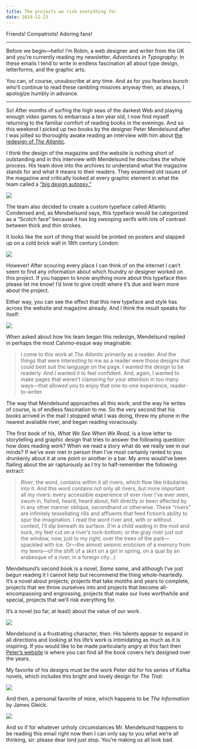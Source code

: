 ```yaml
---
title: The projects we risk everything for
date: 2019-11-23
---
```


Friends! Compatriots! Adoring fans!

---

Before we begin—hello! I’m Robin, a web designer and writer from the UK and you’re currently reading my newsletter, _Adventures in Typography_. In these emails I tend to write in endless fascination all about type design, letterforms, and the graphic arts.

You can, of course, unsubscribe at any time. And as for you fearless bunch who’ll continue to read these rambling missives anyway then, as always, I apologize humbly in advance.

---

So! After months of surfing the high seas of the darkest Web and playing enough video games to embarrass a ten year old, I now find myself returning to the familiar comfort of reading books in the evenings. And so this weekend I picked up two books by the designer Peter Mendelsund after I was jolted so thoroughly awake reading an interview with him about [the redesign of _The Atlantic_](https://www.theatlantic.com/news/archive/2019/11/introducing-new-look-atlantic/601762/).

I think the design of the magazine and the website is nothing short of outstanding and in this interview with Mendelsund he describes the whole process. His team dove into the archives to understand what the magazine stands for and what it means to their readers. They examined old issues of the magazine and critically looked at every graphic element in what the team called a [“big design autopsy.”](https://www.youtube.com/watch?v=TlkzewtoJ8Q&feature=emb_title)

![](https://buttondown.s3.us-west-2.amazonaws.com/images/acc1d3fb-3c90-4518-bfc8-bbe9bfefc9f7.jpg)

The team also decided to create a custom typeface called Atlantic Condensed and, as Mendselsund says, this typeface would be categorized as a “Scotch face” because it has big swooping serifs with lots of contrast between thick and thin strokes.

It looks like the sort of thing that would be printed on posters and slapped up on a cold brick wall in 18th century London:

![](https://buttondown.s3.us-west-2.amazonaws.com/images/db8b2e9f-cffc-4f70-93aa-edaf02db9712.jpg)

However! After scouring every place I can think of on the internet I can’t seem to find any information about which foundry or designer worked on this project. If you happen to know anything more about this typeface then please let me know! I’d love to give credit where it’s due and learn more about the project.

Either way, you can see the effect that this new typeface and style has across the website and magazine already. And I think the result speaks for itself:

![](https://buttondown.s3.us-west-2.amazonaws.com/images/f3f6142d-7799-4cfa-a317-f2f7f189be00.jpg)

When asked about how his team began this redesign, Mendelsund replied in perhaps the most Calvino-esque way imaginable:

> I come to this work at _The Atlantic_ primarily as a reader. And the things that were interesting to me as a reader were those designs that could best suit the language on the page. I wanted the design to be readerly. And I wanted it to feel confident. And, again, I wanted to make pages that weren’t clamoring for your attention in too many ways—that allowed you to enjoy that one-to-one experience, reader-to-writer.

The way that Mendelsund approaches all this work, and the way he writes of course, is of endless fascination to me. So the very second that his books arrived in the mail I stopped what I was doing, threw my phone in the nearest available river, and began reading voraciously.

The first book of his, _What We See When We Read_, is a love letter to storytelling and graphic design that tries to answer the following question: how does reading work? When we read a story what do we really see in our minds? If we’ve ever met in person then I’ve most certainly ranted to you drunkenly about it at one point or another in a bar. My arms would’ve been flailing about the air rapturously as I try to half-remember the following extract:

> _River_, the word, contains within it all rivers, which flow like tributaries into it. And this word contains not only all rivers, but more important all my rivers: every accessible experience of ever river I’ve ever seen, swum in, fished, heard, heard about, felt directly or been affected by in any other manner oblique, secondhand or otherwise. These “rivers” are infinitely tessellating rills and affluents that feed fiction’s ability to spur the imagination. I read the word river and, with or without context, I’ll dip beneath its surface. (I’m a child wading in the moil and suck, my feet cut on a river’s rock-bottom; or the gray river just out the window, now, just to my right, over the trees of the park—spackled with ice. Or—the almost seismic eroticism of a memory from my teens—of the shift of a skirt on a girl in spring, on a quai by an arabesque of a river, in a foreign city...)

Mendelsund’s second book is a novel, _Same same_, and although I’ve just begun reading it I cannot help but recommend the thing whole-heartedly. It’s a novel about projects; projects that take months and years to complete, projects that we throw ourselves into and projects that become all-encompassing and engrossing, projects that make our lives worthwhile and special, projects that we’ll risk everything for.

It’s a novel (so far, at least) about the value of our work.

![](https://buttondown.s3.us-west-2.amazonaws.com/images/c7d6ee7e-8d11-425d-88d9-18ceee5761da.jpg)

Mendelsund is a frustrating character, then. His talents appear to expand in all directions and looking at his life’s work is intimidating as much as it is inspiring. If you would like to be made particularly angry at this fact then [Peter’s website](https://www.petermendelsund.com/covers) is where you can find all the book covers he’s designed over the years.

My favorite of his designs must be the work Peter did for his series of Kafka novels, which includes this bright and lovely design for _The Trial_:

![](https://buttondown.s3.us-west-2.amazonaws.com/images/f8bc07d3-1911-424a-a260-869bb63a167a.jpg)

And then, a personal favorite of mine, which happens to be _The Information_ by James Gleick.

![](https://buttondown.s3.us-west-2.amazonaws.com/images/1eea3156-20e7-46e3-a980-ddc8cd724907.jpeg)

And so if for whatever unholy circumstances Mr. Mendelsund happens to be reading this email right now then I can only say to you what we’re all thinking, sir: please dear lord just stop. You’re making us all look bad.
